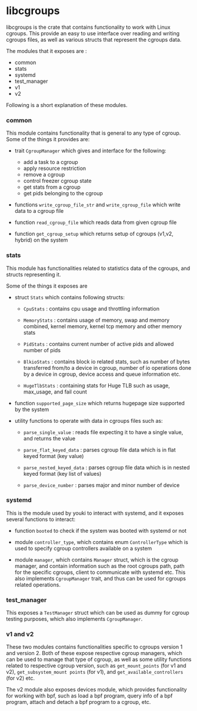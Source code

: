 # libcgroups

libcgroups is the crate that contains functionality to work with Linux cgroups. This provide an easy to use interface over reading and writing cgroups files, as well as various structs that represent the cgroups data.

The modules that it exposes are :

- common
- stats
- systemd
- test_manager
- v1
- v2

Following is a short explanation of these modules.

### common

This module contains functionality that is general to any type of cgroup. Some of the things it provides are:

- trait `CgroupManager` which gives and interface for the following:

  - add a task to a cgroup
  - apply resource restriction
  - remove a cgroup
  - control freezer cgroup state
  - get stats from a cgroup
  - get pids belonging to the cgroup

- functions `write_cgroup_file_str` and `write_cgroup_file` which write data to a cgroup file
- function `read_cgroup_file` which reads data from given cgroup file
- function `get_cgroup_setup` which returns setup of cgroups (v1,v2, hybrid) on the system

### stats

This module has functionalities related to statistics data of the cgroups, and structs representing it.

Some of the things it exposes are

- struct `Stats` which contains following structs:

  - `CpuStats` : contains cpu usage and throttling information

  - `MemoryStats` : contains usage of memory, swap and memory combined, kernel memory, kernel tcp memory and other memory stats

  - `PidStats` : contains current number of active pids and allowed number of pids

  - `BlkioStats` : contains block io related stats, such as number of bytes transferred from/to a device in cgroup, number of io operations done by a device in cgroup, device access and queue information etc.

  - `HugeTlbStats` : containing stats for Huge TLB such as usage, max_usage, and fail count

- function `supported_page_size` which returns hugepage size supported by the system

- utility functions to operate with data in cgroups files such as:

  - `parse_single_value` : reads file expecting it to have a single value, and returns the value

  - `parse_flat_keyed_data` : parses cgroup file data which is in flat keyed format (key value)

  - `parse_nested_keyed_data` : parses cgroup file data which is in nested keyed format (key list of values)

  - `parse_device_number` : parses major and minor number of device

### systemd

This is the module used by youki to interact with systemd, and it exposes several functions to interact:

- function `booted` to check if the system was booted with systemd or not

- module `controller_type`, which contains enum `ControllerType` which is used to specify cgroup controllers available on a system

- module `manager`, which contains `Manager` struct, which is the cgroup manager, and contain information such as the root cgroups path, path for the specific cgroups, client to communicate with systemd etc. This also implements `CgroupManager` trait, and thus can be used for cgroups related operations.

### test_manager

This exposes a `TestManager` struct which can be used as dummy for cgroup testing purposes, which also implements `CgroupManager`.

### v1 and v2

These two modules contains functionalities specific to cgroups version 1 and version 2. Both of these expose respective cgroup managers, which can be used to manage that type of cgroup, as well as some utility functions related to respective cgroup version, such as `get_mount_points` (for v1 and v2), `get_subsystem_mount points` (for v1), and `get_available_controllers` (for v2) etc.

The v2 module also exposes devices module, which provides functionality for working with bpf, such as load a bpf program, query info of a bpf program, attach and detach a bpf program to a cgroup, etc.
